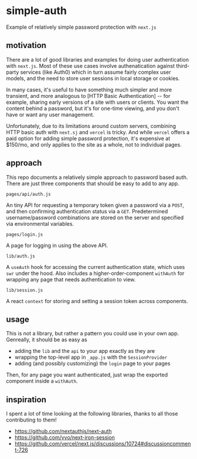 # simple-auth

Example of relatively simple password protection with `next.js`

## motivation

There are a lot of good libraries and examples for doing user authentication with `next.js`. Most of these use cases involve authenatication against third-party services (like Auth0) which in turn assume fairly complex user models, and the need to store user sessions in local storage or cookies.

In many cases, it's useful to have something much simpler and more transient, and more analogous to [HTTP Basic Authentication] -- for example, sharing early versions of a site with users or clients. You want the content behind a password, but it's for one-time viewing, and you don't have or want any user management.

Unfortunately, due to its limitations around custom servers, combining HTTP basic auth with `next.sj` and `vercel` is tricky. And while `vercel` offers a paid option for adding simple password protection, it's expensive at $150/mo, and only applies to the site as a whole, not to individual pages.

## approach

This repo documents a relatively simple approach to password based auth. There are just three components that should be easy to add to any app.

`pages/api/auth.js`

An tiny API for requesting a temporary token given a password via a `POST`, and then confirming authentication status via a `GET`. Predetermined username/password combinations are stored on the server and specified via environmental variables.

`pages/login.js`

A page for logging in using the above API.

`lib/auth.js`

A `useAuth` hook for accessing the current authentication state, which uses `swr` under the hood. Also includes a higher-order-component `withAuth` for wrapping any page that needs authentication to view.

`lib/session.js`

A react `context` for storing and setting a session token across components.

## usage

This is not a library, but rather a pattern you could use in your own app. Genreally, it should be as easy as 
- adding the `lib` and the `api` to your app exactly as they are
- wrapping the top-level app in `_app.js` with the `SessionProvider`
- adding (and possibly customizing) the `login` page to your pages

Then, for any page you want authenticated, just wrap the exported component inside a `withAuth`.

## inspiration

I spent a lot of time looking at the following libraries, thanks to all those contributing to them!
- https://github.com/nextauthjs/next-auth
- https://github.com/vvo/next-iron-session
- https://github.com/vercel/next.js/discussions/10724#discussioncomment-726
